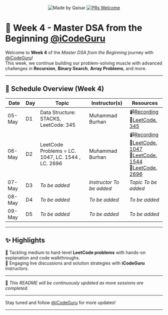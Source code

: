 <div align="center">

![Made by Qaisar](https://img.shields.io/badge/Made%20by-Qaisar%20Abbas-blueviolet)
[![PRs Welcome](https://img.shields.io/badge/PRs-welcome-brightgreen.svg?style=flat-square)](http://makeapullrequest.com)

</div>

# 📘 Week 4 - Master DSA from the Beginning [@iCodeGuru](https://www.linkedin.com/company/icode-guru/posts/?feedView=all)

Welcome to **Week 4** of the *Master DSA from the Beginning* journey with [@iCodeGuru](https://www.linkedin.com/company/icode-guru/posts/?feedView=all)!  
This week, we continue building our problem-solving muscle with advanced challenges in **Recursion**, **Binary Search**, **Array Problems**, and more.

---

## 📅 Schedule Overview (Week 4)

| Date      | Day | Topic                    | Instructor(s)     | Resources |
|-----------|-----|---------------------------|-------------------|-----------|
| 05-May    | D1  | Data Structure: STACKS, LeetCode: 345         | Muhammad Burhan     | 📹[Recording](https://www.facebook.com/iCodeguru/videos/1008945264638221/)<br>🔗[LeetCode. 345](https://leetcode.com/problems/reverse-vowels-of-a-string/description/) |
| 06-May    | D2  | LeetCode Problems = LC. 1047, LC. 1544 , LC. 2696             | Muhammad Burhan     | 📹[Recording](https://www.facebook.com/iCodeguru/videos/627370270265414/)<br>🔗[LeetCode. 1047](https://leetcode.com/problems/remove-all-adjacent-duplicates-in-string/description/)<br>🔗[LeetCode. 1544](https://leetcode.com/problems/make-the-string-great/)<br>🔗[LeetCode. 2696](https://leetcode.com/problems/minimum-string-length-after-removing-substrings/) |
| 07-May    | D3  | *To be added*             | *Instructor To be added*     | *Topic To be added* |
| 08-May    | D4  | *To be added*             | *To be added*     | *To be added* |
| 09-May    | D5  | *To be added*             | *To be added*     | *To be added* |

---

## ✨ Highlights
🔹 Tackling medium to hard-level **LeetCode problems** with hands-on explanation and code walkthroughs.    
🔹 Engaging live discussions and solution strategies with **iCodeGuru** instructors.

---

📌 *This README will be continuously updated as more sessions are completed.*

---

Stay tuned and follow [@iCodeGuru](https://www.linkedin.com/company/icode-guru/posts/?feedView=all) for more updates!

---
